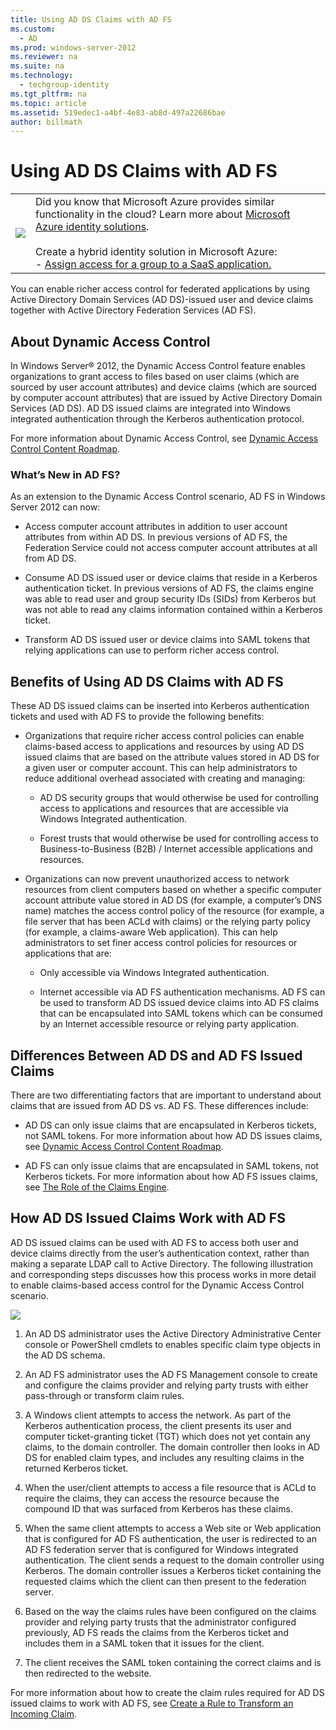 ```yaml
---
title: Using AD DS Claims with AD FS
ms.custom: 
  - AD
ms.prod: windows-server-2012
ms.reviewer: na
ms.suite: na
ms.technology: 
  - techgroup-identity
ms.tgt_pltfrm: na
ms.topic: article
ms.assetid: 519edec1-a4bf-4e83-ab8d-497a22686bae
author: billmath
---
```

# Using AD DS Claims with AD FS
  
  
|||  
|-|-|  
|![](b93f8edc-baa1-46ad-aed5-99c8690273c0)|Did you know that Microsoft Azure provides similar functionality in the cloud? Learn more about [Microsoft Azure identity solutions](http://aka.ms/m2w274).<br /><br />Create a hybrid identity solution in Microsoft Azure:<br /> \- [Assign access for a group to a SaaS application.](http://aka.ms/fodtet)|  
  
You can enable richer access control for federated applications by using Active Directory Domain Services \(AD DS\)\-issued user and device claims together with Active Directory Federation Services \(AD FS\).  
  
## About Dynamic Access Control  
In Windows Server® 2012, the Dynamic Access Control feature enables organizations to grant access to files based on user claims \(which are sourced by user account attributes\) and device claims \(which are sourced by computer account attributes\) that are issued by Active Directory Domain Services \(AD DS\). AD DS issued claims are integrated into Windows integrated authentication through the Kerberos authentication protocol.  
  
For more information about Dynamic Access Control, see [Dynamic Access Control Content Roadmap](Dynamic-Access-Control--Scenario-Overview.md#BKMK_APP).  
  
### What’s New in AD FS?  
As an extension to the Dynamic Access Control scenario, AD FS in  Windows Server 2012  can now:  
  
-   Access computer account attributes in addition to user account attributes from within AD DS. In previous versions of AD FS, the Federation Service could not access computer account attributes at all from AD DS.  
  
-   Consume AD DS issued user or device claims that reside in a Kerberos authentication ticket. In previous versions of AD FS, the claims engine was able to read user and group security IDs \(SIDs\) from Kerberos but was not able to read any claims information contained within a Kerberos ticket.  
  
-   Transform AD DS issued user or device claims into SAML tokens that relying applications can use to perform richer access control.  
  
## Benefits of Using AD DS Claims with AD FS  
These AD DS issued claims can be inserted into Kerberos authentication tickets and used with AD FS to provide the following benefits:  
  
-   Organizations that require richer access control policies can enable claims\-based access to applications and resources by using AD DS issued claims that are based on the attribute values stored in AD DS for a given user or computer account. This can help administrators to reduce additional overhead associated with creating and managing:  
  
    -   AD DS security groups that would otherwise be used for controlling access to applications and resources that are accessible via Windows Integrated authentication.  
  
    -   Forest trusts that would otherwise be used for controlling access to Business\-to\-Business \(B2B\) \/ Internet accessible applications and resources.  
  
-   Organizations can now prevent unauthorized access to network resources from client computers based on whether a specific computer account attribute value stored in AD DS \(for example, a computer’s DNS name\) matches the access control policy of the resource \(for example, a file server that has been ACLd with claims\) or the relying party policy \(for example, a claims\-aware Web application\). This can help administrators to set finer access control policies for resources or applications that are:  
  
    -   Only accessible via Windows Integrated authentication.  
  
    -   Internet accessible via AD FS authentication mechanisms. AD FS can be used to transform AD DS issued device claims into AD FS claims that can be encapsulated into SAML tokens which can be consumed by an Internet accessible resource or relying party application.  
  
## Differences Between AD DS and AD FS Issued Claims  
There are two differentiating factors that are important to understand about claims that are issued from AD DS vs. AD FS. These differences include:  
  
-   AD DS can only issue claims that are encapsulated in Kerberos tickets, not SAML tokens. For more information about how AD DS issues claims, see [Dynamic Access Control Content Roadmap](Dynamic-Access-Control--Scenario-Overview.md#BKMK_APP).  
  
-   AD FS can only issue claims that are encapsulated in SAML tokens, not Kerberos tickets. For more information about how AD FS issues claims, see [The Role of the Claims Engine](../../../../ad-fs/plan/tech-ref/key-concepts/The-Role-of-the-Claims-Engine.md).  
  
## How AD DS Issued Claims Work with AD FS  
AD DS issued claims can be used with AD FS to access both user and device claims directly from the user’s authentication context, rather than making a separate LDAP call to Active Directory. The following illustration and corresponding steps discusses how this process works in more detail to enable claims\-based access control for the Dynamic Access Control scenario.  
  
![](../../../../media/Using-AD-DS-Claims-with-AD-FS/UsingADDSClaimswithADFS.gif)  
  
1.  An AD DS administrator uses the Active Directory Administrative Center console or PowerShell cmdlets to enables specific claim type objects in the AD DS schema.  
  
2.  An AD FS administrator uses the AD FS Management console to create and configure the claims provider and relying party trusts with either pass\-through or transform claim rules.  
  
3.  A Windows client attempts to access the network. As part of the Kerberos authentication process, the client presents its user and computer ticket\-granting ticket \(TGT\) which does not yet contain any claims, to the domain controller. The domain controller then looks in AD DS for enabled claim types, and includes any resulting claims in the returned Kerberos ticket.  
  
4.  When the user\/client attempts to access a file resource that is ACLd to require the claims, they can access the resource because the compound ID that was surfaced from Kerberos has these claims.  
  
5.  When the same client attempts to access a Web site or Web application that is configured for AD FS authentication, the user is redirected to an AD FS federation server that is configured for Windows integrated authentication. The client sends a request to the domain controller using Kerberos. The domain controller issues a Kerberos ticket containing the requested claims which the client can then present to the federation server.  
  
6.  Based on the way the claims rules have been configured on the claims provider and relying party trusts that the administrator configured previously, AD FS reads the claims from the Kerberos ticket and includes them in a SAML token that it issues for the client.  
  
7.  The client receives the SAML token containing the correct claims and is then redirected to the website.  
  
For more information about how to create the claim rules required for AD DS issued claims to work with AD FS, see [Create a Rule to Transform an Incoming Claim](Create-a-Rule-to-Transform-an-Incoming-Claim.md).  
  

